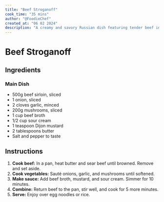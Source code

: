 ```yaml
---
title: "Beef Stroganoff"
cook_time: "35 mins"
author: "@FoodieChef"
created_at: "06 02 2024"
description: "A creamy and savory Russian dish featuring tender beef in a rich mushroom sauce served over egg noodles."
---
```


# Beef Stroganoff

## Ingredients

### Main Dish

-   500g beef sirloin, sliced
-   1 onion, sliced
-   2 cloves garlic, minced
-   200g mushrooms, sliced
-   1 cup beef broth
-   1/2 cup sour cream
-   1 teaspoon Dijon mustard
-   2 tablespoons butter
-   Salt and pepper to taste

## Instructions

1. **Cook beef:** In a pan, heat butter and sear beef until browned. Remove and set aside.
2. **Cook vegetables:** Sauté onions, garlic, and mushrooms until softened.
3. **Make sauce:** Add beef broth, mustard, and sour cream. Simmer for 10 minutes.
4. **Combine:** Return beef to the pan, stir well, and cook for 5 more minutes.
5. **Serve:** Enjoy over egg noodles or rice.
